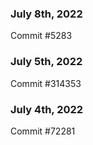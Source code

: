 ### July 8th, 2022

Commit #5283

### July 5th, 2022

Commit #314353


### July 4th, 2022

Commit #72281
